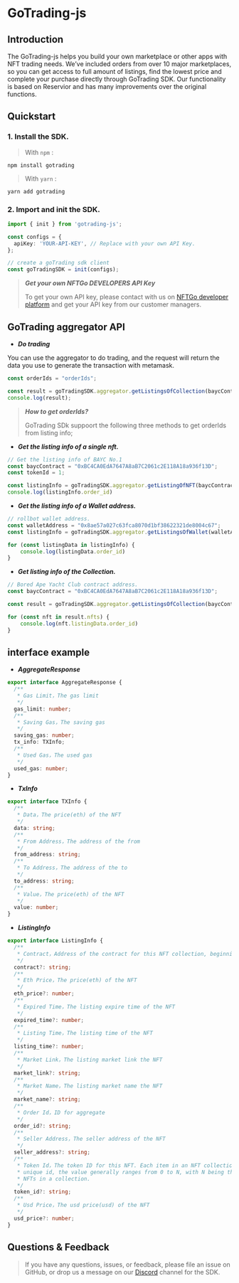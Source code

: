 # GoTrading-js


## Introduction

<!-- Introduction -->

The GoTrading-js helps you build your own marketplace or other apps with NFT trading needs. We’ve included orders from over 10 major marketplaces, so you can get access to full amount of listings, find the lowest price and complete your purchase directly through GoTrading SDK. Our functionality is based on Reservior and has many improvements over the original functions.


## Quickstart
### 1. Install the SDK.

> With `npm` :
```shell
npm install gotrading
```

> With `yarn` :
```shell
yarn add gotrading
```

### 2. Import and init the SDK.

```ts
import { init } from 'gotrading-js';

const configs = {
  apiKey: 'YOUR-API-KEY', // Replace with your own API Key.
};

// create a goTrading sdk client
const goTradingSDK = init(configs);
```
> ***Get your own NFTGo DEVELOPERS API Key***
>
> To get your own API key, please contact with us on [NFTGo developer platform](https://developer.nftgo.io/)  and get your API key from our customer managers.
## GoTrading aggregator API

- ***Do trading***

You can use the aggregator to do trading, and the request will return the data you use to generate the transaction with metamask.
```ts
const orderIds = "orderIds";

const result = goTradingSDK.aggregator.getListingsOfCollection(baycContract);
console.log(result);
```

> ***How to get orderIds?***
>
> GoTrading SDk suppoort the following three methods to get orderIds from listing info;


  - ***Get the listing info of a single nft.***

```ts
// Get the listing info of BAYC No.1
const baycContract = "0xBC4CA0EdA7647A8aB7C2061c2E118A18a936f13D";
const tokenId = 1;

const listingInfo = goTradingSDK.aggregator.getListingOfNFT(baycContract, tokenId)
console.log(listingInfo.order_id)
```

  - ***Get the listing info of a Wallet address.***
```ts
// rollbot wallet address.
const walletAddress = "0x8ae57a027c63fca8070d1bf38622321de8004c67";
const listingInfo = goTradingSDK.aggregator.getListingsOfWallet(walletAddress);

for (const listingData in listingInfo) {
    console.log(listingData.order_id)
}
```

  - ***Get listing info of the Collection.***
```ts
// Bored Ape Yacht Club contract address.
const baycContract = "0xBC4CA0EdA7647A8aB7C2061c2E118A18a936f13D";

const result = goTradingSDK.aggregator.getListingsOfCollection(baycContract);

for (const nft in result.nfts) {
    console.log(nft.listingData.order_id)
}
```


## interface example
  - ***AggregateResponse***
```ts
export interface AggregateResponse {
  /**
   * Gas Limit，The gas limit
   */
  gas_limit: number;
  /**
   * Saving Gas，The saving gas
   */
  saving_gas: number;
  tx_info: TXInfo;
  /**
   * Used Gas，The used gas
   */
  used_gas: number;
}
```
  - ***TxInfo***
```ts
export interface TXInfo {
  /**
   * Data，The price(eth) of the NFT
   */
  data: string;
  /**
   * From Address，The address of the from
   */
  from_address: string;
  /**
   * To Address，The address of the to
   */
  to_address: string;
  /**
   * Value，The price(eth) of the NFT
   */
  value: number;
}
```

  - ***ListingInfo***
```ts
export interface ListingInfo {
  /**
   * Contract，Address of the contract for this NFT collection, beginning with 0x
   */
  contract?: string;
  /**
   * Eth Price，The price(eth) of the NFT
   */
  eth_price?: number;
  /**
   * Expired Time，The listing expire time of the NFT
   */
  expired_time?: number;
  /**
   * Listing Time，The listing time of the NFT
   */
  listing_time?: number;
  /**
   * Market Link，The listing market link the NFT
   */
  market_link?: string;
  /**
   * Market Name，The listing market name the NFT
   */
  market_name?: string;
  /**
   * Order Id，ID for aggregate
   */
  order_id?: string;
  /**
   * Seller Address，The seller address of the NFT
   */
  seller_address?: string;
  /**
   * Token Id，The token ID for this NFT. Each item in an NFT collection will be assigned a
   * unique id, the value generally ranges from 0 to N, with N being the total number of
   * NFTs in a collection.
   */
  token_id?: string;
  /**
   * Usd Price，The usd price(usd) of the NFT
   */
  usd_price?: number;
}
```

## Questions & Feedback

> If you have any questions, issues, or feedback, please file an issue on GitHub, or drop us a message on our [Discord](https://discord.gg/wtbFBuhh) channel for the SDK.
